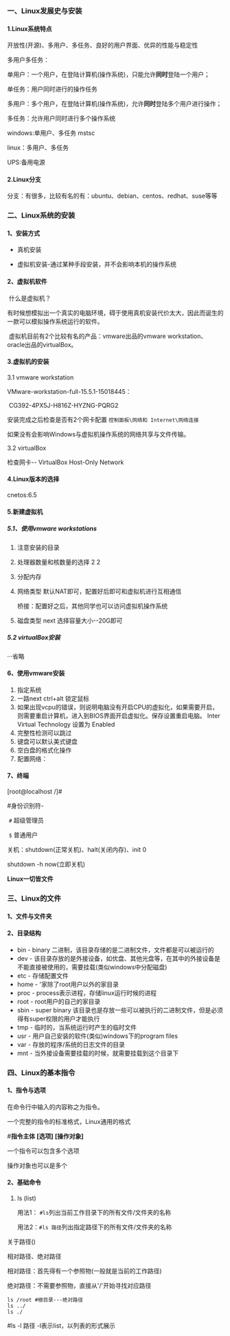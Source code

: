 ### 一、Linux发展史与安装

#### 1.Linux系统特点

开放性(开源)、多用户、多任务、良好的用户界面、优异的性能与稳定性

多用户多任务：

单用户：一个用户，在登陆计算机(操作系统)，只能允许**同时**登陆一个用户；

单任务：用户同时进行的操作任务

多用户：多个用户，在登陆计算机(操作系统)，允许**同时**登陆多个用户进行操作；

多任务：允许用户同时进行多个操作系统



windows:单用户、多任务 mstsc

linux：多用户、多任务



UPS:备用电源

#### 2.Linux分支

分支：有很多，比较有名的有：ubuntu、debian、centos、redhat、suse等等

### 二、Linux系统的安装

#### 1、安装方式

- 真机安装

- 虚拟机安装-通过某种手段安装，并不会影响本机的操作系统

#### 2、虚拟机软件

​	什么是虚拟机？

​	有时候想模拟出一个真实的电脑环境，碍于使用真机安装代价太大，因此而诞生的一款可以模拟操作系统运行的软件。

​	虚拟机目前有2个比较有名的产品：vmware出品的vmware workstation、oracle出品的virtualBox。

#### 3.虚拟机的安装

3.1 vmware workstation

 VMware-workstation-full-15.5.1-15018445：

​		CG392-4PX5J-H816Z-HYZNG-PQRG2  

安装完成之后检查是否有2个网卡配置 `控制面板\网络和 Internet\网络连接`

如果没有会影响Windows与虚拟机操作系统的网络共享与文件传输。

3.2 virtualBox

检查网卡-- VirtualBox Host-Only Network

#### 4.Linux版本的选择

cnetos:6.5

#### 5.新建虚拟机

##### 5.1、使用vmware workstations

1. 注意安装的目录

2. 处理器数量和核数量的选择 2  2 

3. 分配内存

4. 网络类型 默认NAT即可，配置好后即可和虚拟机进行互相通信

   桥接：配置好之后，其他同学也可以访问虚拟机操作系统

5. 磁盘类型 next 选择容量大小--20G即可

##### 5.2 virtualBox安装

···省略

#### 6、使用vmware安装

1. 指定系统
2. 一路next     ctrl+alt 锁定鼠标
3. 如果出现vcpu的错误，则说明电脑没有开启CPU的虚拟化，如果需要开启，则需要重启计算机，进入到BIOS界面开启虚拟化。保存设置重启电脑。 Inter Virtual Technology 设置为 Enabled
4. 完整性检测可以跳过
5. 键盘可以默认美式键盘
6. 空白盘的格式化操作
7. 配置网络：

#### 7、终端

[root@localhost /]#

#身份识别符-

​	`#`  超级管理员

​	`$`  普通用户

关机：shutdown(正常关机)、halt(关闭内存)、init 0

shutdown -h now(立即关机)

**Linux一切皆文件**

### 三、Linux的文件

#### 1、文件与文件夹

#### 2、目录结构

- bin - binary 二进制，该目录存储的是二进制文件，文件都是可以被运行的
- dev - 该目录存放的是外接设备，如优盘、其他光盘等，在其中的外接设备是不能直接被使用的，需要挂载(类似windows中分配磁盘)
- etc - 存储配置文件
- home - '家除了root用户以外的家目录
- proc - process表示进程，存储linux运行时候的进程
- root - root用户的自己的家目录
- sbin - super binary 该目录也是存放一些可以被执行的二进制文件，但是必须得有super权限的用户才能执行
- tmp - 临时的，当系统运行时产生的临时文件
- usr - 用户自己安装的软件(类似)windows下的program files
- var - 存放的程序/系统的日志文件的目录
- mnt - 当外接设备需要挂载的时候，就需要挂载到这个目录下

### 四、Linux的基本指令

#### 1、指令与选项

在命令行中输入的内容称之为指令。

一个完整的指令的标准格式，Linux通用的格式

#**指令主体**  **[选项]** **[操作对象]**

一个指令可以包含多个选项

操作对象也可以是多个

#### 2、基础命令

1. ls (list)

   用法1： `#ls`列出当前工作目录下的所有文件/文件夹的名称

   用法2：`#ls 路径`列出指定路径下的所有文件/文件夹的名称

关于路径()

相对路径、绝对路径

相对路径：首先得有一个参照物(一般就是当前的工作路径)

绝对路径：不需要参照物，直接从'/'开始寻找对应路径

```shell
ls /root #根目录---绝对路径
ls ../
ls ./
```

#ls -l 路径 -l表示list，以列表的形式展示


